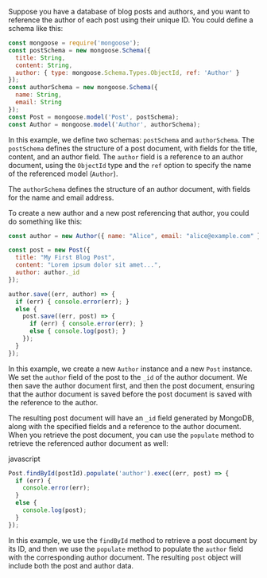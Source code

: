 Suppose you have a database of blog posts and authors, and you want to reference the author of each post using their unique ID. You could define a schema like this:

```js
const mongoose = require('mongoose'); 
const postSchema = new mongoose.Schema({ 
  title: String, 
  content: String, 
  author: { type: mongoose.Schema.Types.ObjectId, ref: 'Author' } 
}); 
const authorSchema = new mongoose.Schema({ 
  name: String, 
  email: String 
}); 
const Post = mongoose.model('Post', postSchema); 
const Author = mongoose.model('Author', authorSchema);

```
In this example, we define two schemas: `postSchema` and `authorSchema`. The `postSchema` defines the structure of a post document, with fields for the title, content, and an author field. The `author` field is a reference to an author document, using the `ObjectId` type and the `ref` option to specify the name of the referenced model (`Author`).

The `authorSchema` defines the structure of an author document, with fields for the name and email address.

To create a new author and a new post referencing that author, you could do something like this:

```js
const author = new Author({ name: "Alice", email: "alice@example.com" });

const post = new Post({
  title: "My First Blog Post",
  content: "Lorem ipsum dolor sit amet...",
  author: author._id
});

author.save((err, author) => {
  if (err) { console.error(err); }
  else {
    post.save((err, post) => {
      if (err) { console.error(err); }
      else { console.log(post); }
    });
  }
});
```

In this example, we create a new `Author` instance and a new `Post` instance. We set the `author` field of the post to the `_id` of the author document. We then save the author document first, and then the post document, ensuring that the author document is saved before the post document is saved with the reference to the author.

The resulting post document will have an `_id` field generated by MongoDB, along with the specified fields and a reference to the author document. When you retrieve the post document, you can use the `populate` method to retrieve the referenced author document as well:

javascript

```js
Post.findById(postId).populate('author').exec((err, post) => {
  if (err) {
    console.error(err);
  }
  else {
    console.log(post);
  }
});
```

In this example, we use the `findById` method to retrieve a post document by its ID, and then we use the `populate` method to populate the `author` field with the corresponding author document. The resulting `post` object will include both the post and author data.